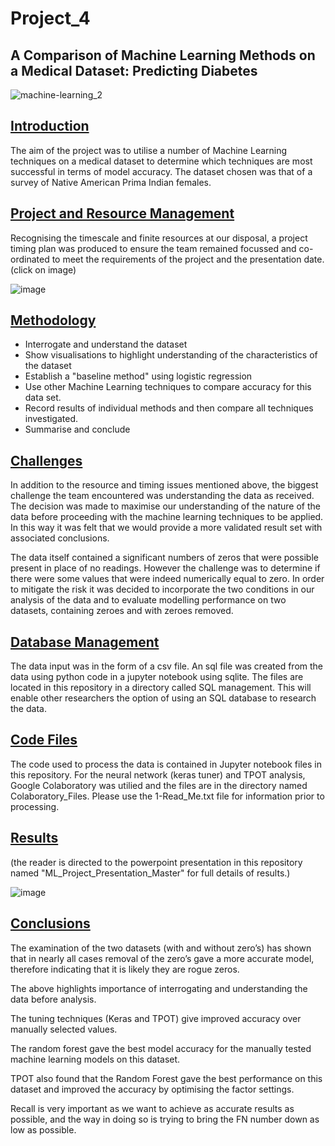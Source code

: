 # Project_4
## A Comparison of Machine Learning Methods on a Medical Dataset: Predicting Diabetes 


![machine-learning_2](https://user-images.githubusercontent.com/115951034/231836799-cdd4e8bc-2e89-4d00-bb46-93ddf858c6d2.jpg)



## <a id="Introduction-header"></a><ins>Introduction</ins>



The aim of the project was to utilise a number of Machine Learning techniques on a medical dataset to determine which techniques are most successful in terms of model accuracy. The dataset chosen was that of a survey of Native American Prima Indian females. 


##  <a id="ProjectManagement-header"></a><ins>Project and Resource Management</ins>


Recognising the timescale and finite resources at our disposal, a project timing plan was produced to ensure the team remained focussed and co-ordinated to meet the requirements of the project and the presentation date. 
(click on image)

![image](https://user-images.githubusercontent.com/113118793/232701397-f998eb11-c7c4-4643-865e-ba52314d6c84.png)


## <a id="Methodology-header"></a><ins>Methodology</ins>


* Interrogate and understand the dataset
* Show visualisations to highlight understanding of the characteristics of the dataset
* Establish a "baseline method" using logistic regression
* Use other Machine Learning techniques to compare accuracy for this data set.
* Record results of individual methods and then compare all techniques investigated.
* Summarise and conclude


## <a id="Challenges"></a><ins>Challenges</ins>

In addition to the resource and timing issues mentioned above, the biggest challenge the team encountered was understanding the data as received. The decision was made to maximise our understanding of the nature of the data before proceeding with the machine learning techniques to be applied. In this way it was felt that we would provide a more validated result set with associated conclusions.

The data itself contained a significant numbers of zeros that were possible present in place of no readings. However the challenge was to determine if there were some values that were indeed numerically equal to zero. In order to mitigate the risk it was decided to incorporate the two conditions in our analysis of the data and to evaluate modelling performance on two datasets, containing zeroes and with zeroes removed. 


 ## <a id="Database-Management"></a><ins>Database Management</ins>

The data input was in the form of a csv file. An sql file was created from the data using python code in a jupyter notebook using sqlite. The files are located in this repository in a directory called SQL management. This will enable other researchers the option of using an SQL database to research the data.


 ## <a id="Code Files"></a><ins>Code Files</ins>

The code used to process the data is contained in Jupyter notebook files in this repository. For the neural network (keras tuner) and TPOT analysis, Google Colaboratory was utilied and the files are in the directory named Colaboratory_Files. Please use the 1-Read_Me.txt file for information prior to processing.


## <a id="Results-header"></a><ins>Results</ins>

(the reader is directed to the powerpoint presentation in this repository named "ML_Project_Presentation_Master" for full details of results.) 


![image](https://user-images.githubusercontent.com/113118793/232738882-8518c37e-683a-4d05-ae2c-35a7cb83e0d9.png)


## <a id="Conclusion-header"></a><ins>Conclusions</ins>


The examination of the two datasets (with and without zero’s) has shown that in nearly all cases removal of the zero’s gave a more accurate model, therefore indicating that it is likely they are rogue zeros.

The above highlights importance of interrogating and understanding the data before analysis.

The tuning techniques (Keras and TPOT) give improved accuracy over manually selected values.

The random forest gave the best model accuracy for the manually tested machine learning models on this dataset.

TPOT also found that the Random Forest gave the best performance on this dataset and improved the accuracy by optimising the factor settings. 

Recall is very important as we want to achieve as accurate results as possible, and the way in doing so is trying to bring the FN number down as low as possible.





